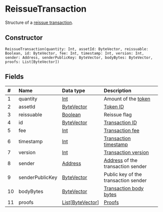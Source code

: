 # ReissueTransaction

Structure of a [reissue transaction](/en/blockchain/transaction-type/reissue-transaction).

## Constructor

``` ride
ReissueTransaction(quantity: Int, assetId: ByteVector, reissuable: Boolean, id: ByteVector, fee: Int, timestamp: Int, version: Int, sender: Address, senderPublicKey: ByteVector, bodyBytes: ByteVector, proofs: List[ByteVector])
```

## Fields

| # | Name | Data type | Description |
| :--- | :--- | :--- | :--- |
| 1 | quantity | [Int](/en/ride/data-types/int) | Amount of the [token](/en/blockchain/token/) |
| 2 | assetId | [ByteVector](/en/ride/data-types/byte-vector) | [Token ID](/en/blockchain/token/token-id) |
| 3 | reissuable | [Boolean](/en/ride/data-types/boolean) | Reissue flag |
| 4 | id | [ByteVector](/en/ride/data-types/byte-vector) | [Transaction ID](/en/blockchain/transaction/transaction-id) |
| 5 | fee | [Int](/en/ride/data-types/int) | [Transaction fee](/en/blockchain/transaction/transaction-fee) |
| 6 | timestamp | [Int](/en/ride/data-types/int) | [Transaction timestamp](/en/blockchain/transaction/transaction-timestamp) |
| 7 | version | [Int](/en/ride/data-types/int) | [Transaction version](/en/blockchain/transaction/transaction-version) |
| 8 | sender | [Address](/en/ride/structures/common-structures/address) | [Address](/en/blockchain/account/address) of the transaction sender |
| 9 | senderPublicKey | [ByteVector](/en/ride/data-types/byte-vector) | Public key of the transaction sender |
| 10 | bodyBytes | [ByteVector](/en/ride/data-types/byte-vector) | [Transaction body bytes](/en/blockchain/transaction/transaction-body-bytes) |
| 11 | proofs | [List](/en/ride/data-types/list)[[ByteVector](/en/ride/data-types/byte-vector)] | [Proofs](/en/blockchain/transaction/transaction-proof) |
